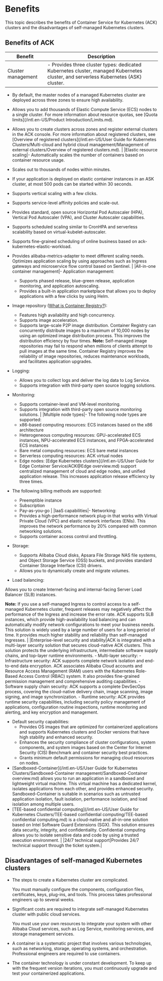 # Benefits

This topic describes the benefits of Container Service for Kubernetes \(ACK\) clusters and the disadvantages of self-managed Kubernetes clusters.

## Benefits of ACK

|Benefit|Description|
|-------|-----------|
|Cluster management|-   Provides three cluster types: dedicated Kubernetes cluster, managed Kubernetes cluster, and serverless Kubernetes \(ASK\) cluster.
-   By default, the master nodes of a managed Kubernetes cluster are deployed across three zones to ensure high availability.
-   Allows you to add thousands of Elastic Compute Service \(ECS\) nodes to a single cluster. For more information about resource quotas, see [Quota limits](/intl.en-US/Product Introduction/Limits.md).
-   Allows you to create clusters across zones and register external clusters in the ACK console. For more information about registered clusters, see [Overview of registered clusters](/intl.en-US/User Guide for Kubernetes Clusters/Multi-cloud and hybrid cloud management/Management of external clusters/Overview of registered clusters.md). |
|Elastic resource scaling|-   Automatically scales the number of containers based on container resource usage.
-   Scales out to thousands of nodes within minutes.
-   If your application is deployed on elastic container instances in an ASK cluster, at most 500 pods can be started within 30 seconds.
-   Supports vertical scaling with a few clicks.
-   Supports service-level affinity policies and scale-out.
-   Provides standard, open source Horizontal Pod Autoscaler \(HPA\), Vertical Pod Autoscaler \(VPA\), and Cluster Autoscaler capabilities.
-   Supports scheduled scaling similar to CronHPA and serverless scalability based on virtual-kubelet-autoscaler.
-   Supports fine-grained scheduling of online business based on ack-kubernetes-elastic-workload.
-   Provides alibaba-metrics-adapter to meet different scaling needs. Optimizes application scaling by using approaches such as Ingress gateways and microservice flow control based on Sentinel. |
|All-in-one container management|-   Application management:
    -   Supports phased release, blue-green release, application monitoring, and application autoscaling.
    -   Provides a built-in application marketplace that allows you to deploy applications with a few clicks by using Helm.
-   Image repository \([What is Container Registry?]()\):

    -   Features high availability and high concurrency.
    -   Supports image acceleration.
    -   Supports large-scale P2P image distribution. Container Registry can concurrently distribute images to a maximum of 10,000 nodes by using an optimized image distribution process. This improves the distribution efficiency by four times.
**Note:** Self-managed image repositories may fail to respond when millions of clients attempt to pull images at the same time. Container Registry improves the reliability of image repositories, reduces maintenance workloads, and facilitates application upgrades.

-   Logging:
    -   Allows you to collect logs and deliver the log data to Log Service.
    -   Supports integration with third-party open source logging solutions.
-   Monitoring:
    -   Supports container-level and VM-level monitoring.
    -   Supports integration with third-party open source monitoring solutions. |
|Multiple node types|-   The following node types are supported:
    -   x86-based computing resources: ECS instances based on the x86 architecture
    -   Heterogeneous computing resources: GPU-accelerated ECS instances, NPU-accelerated ECS instances, and FPGA-accelerated ECS instances
    -   Bare metal computing resources: ECS bare metal instances
    -   Serverless computing resources: ACK virtual nodes
    -   Edge nodes: [Edge Kubernetes clusters](/intl.en-US/User Guide for Edge Container Service/ACK@Edge overview.md) support centralized management of cloud and edge nodes, and unified application release. This increases application release efficiency by three times.
-   The following billing methods are supported:
    -   Preemptible instance
    -   Subscription
    -   Pay-as-you-go |
|IaaS capabilities|-   Networking:
    -   Provides a high-performance network plug-in that works with Virtual Private Cloud \(VPC\) and elastic network interfaces \(ENIs\). This improves the network performance by 20% compared with common networking solutions.
    -   Supports container access control and throttling.
-   Storage:
    -   Supports Alibaba Cloud disks, Apsara File Storage NAS file systems, and Object Storage Service \(OSS\) buckets, and provides standard Container Storage Interface \(CSI\) drivers.
    -   Allows you to dynamically create and migrate volumes.
-   Load balancing:

Allows you to create Internet-facing and internal-facing Server Load Balancer \(SLB\) instances.

**Note:** If you use a self-managed Ingress to control access to a self-managed Kubernetes cluster, frequent releases may negatively affect the performance of the Ingress and increase the error rate. ACK supports SLB instances, which provide high-availability load balancing and can automatically modify network configurations to meet your business needs. This solution is widely used by a large number of users for a long period of time. It provides much higher stability and reliability than self-managed Ingresses. |
|Enterprise-level security and stability|ACK is integrated with a multi-layer security solution that secures cloud-native ACK clusters. This solution protects the underlying infrastructure, intermediate software supply chains, and top-layer runtime environments. -   Multi-layer security:
    -   Infrastructure security: ACK supports complete network isolation and end-to-end data encryption. ACK associates Alibaba Cloud accounts and Resource Access Management \(RAM\) users with the Kubernetes Role-Based Access Control \(RBAC\) system. It also provides fine-grained permission management and comprehensive auditing capabilities.
    -   Software supply chain security: ACK supports a complete DevSecOps process, covering the cloud-native delivery chain, image scanning, image signing, and image synchronization.
    -   Runtime security: ACK provides runtime security capabilities, including security policy management of applications, configuration routine inspections, runtime monitoring and alerting, and key encryption and management.
-   Default security capabilities:
    -   Provides OS images that are optimized for containerized applications and supports Kubernetes clusters and Docker versions that have high stability and enhanced security.
    -   Enhances the security compliance of cluster configurations, system components, and system images based on the Center for Internet Security \(CIS\) Benchmark and container security best practices.
    -   Grants minimum default permissions for managing cloud resources on nodes.
-   [Sandboxed-Container](/intl.en-US/User Guide for Kubernetes Clusters/Sandboxed-Container management/Sandboxed-Container overview.md) allows you to run an application in a sandboxed and lightweight virtual machine. This virtual machine has a dedicated kernel, isolates applications from each other, and provides enhanced security. Sandboxed-Container is suitable in scenarios such as untrusted application isolation, fault isolation, performance isolation, and load isolation among multiple users.
-   [TEE-based confidential computing](/intl.en-US/User Guide for Kubernetes Clusters/TEE-based confidential computing/TEE-based confidential computing.md) is a cloud-native and all-in-one solution based on Intel Software Guard Extensions \(SGX\). This solution ensures data security, integrity, and confidentiality. Confidential computing allows you to isolate sensitive data and code by using a trusted execution environment. |
|24/7 technical support|Provides 24/7 technical support through the ticket system.|

## Disadvantages of self-managed Kubernetes clusters

-   The steps to create a Kubernetes cluster are complicated.

    You must manually configure the components, configuration files, certificates, keys, plug-ins, and tools. This process takes professional engineers up to several weeks.

-   Significant costs are required to integrate self-managed Kubernetes cluster with public cloud services.

    You must use your own resources to integrate your system with other Alibaba Cloud services, such as Log Service, monitoring services, and storage management services.

-   A container is a systematic project that involves various technologies, such as networking, storage, operating systems, and orchestration. Professional engineers are required to use containers.
-   The container technology is under constant development. To keep up with the frequent version iterations, you must continuously upgrade and test your containerized applications.

